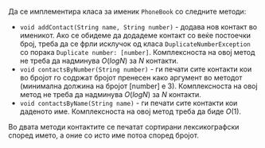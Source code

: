 Да се имплементира класа за именик `PhoneBook` со следните методи:

- `void addContact(String name, String number)` - додава нов контакт во именикот. Ако се обидеме да додадеме контакт со веќе постоечки број, треба да се фрли исклучок од класа `DuplicateNumberException` со порака `Duplicate number: [number]`. Комплексноста на овој метод не треба да надминува $O(log N)$ за $N$ контакти.
- `void contactsByNumber(String number)` - ги печати сите контакти кои во бројот го содржат бројот пренесен како аргумент во методот (минимална должина на бројот [number] е 3). Комплексноста на овој метод не треба да надминува $O(log N)$ за $N$ контакти.
- `void contactsByName(String name)` - ги печати сите контакти кои даденото име. Комплексноста на овој метод треба да биде $O(1)$.

Во двата методи контактите се печатат сортирани лексикографски според името, а оние со исто име потоа според бројот.